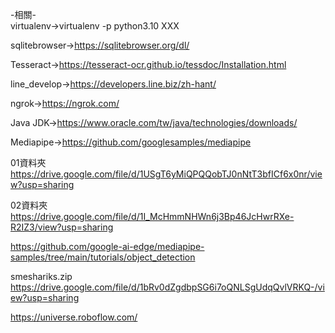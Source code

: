 -相關-  
virtualenv->virtualenv -p python3.10 XXX  

sqlitebrowser->https://sqlitebrowser.org/dl/  

Tesseract->https://tesseract-ocr.github.io/tessdoc/Installation.html  
 
line_develop->https://developers.line.biz/zh-hant/  

ngrok->https://ngrok.com/ 

Java JDK->https://www.oracle.com/tw/java/technologies/downloads/  


Mediapipe->https://github.com/googlesamples/mediapipe  
 
01資料夾  
https://drive.google.com/file/d/1USgT6yMiQPQQobTJ0nNtT3bfICf6x0nr/view?usp=sharing  

02資料夾  
https://drive.google.com/file/d/1I_McHmmNHWn6j3Bp46JcHwrRXe-R2IZ3/view?usp=sharing  


https://github.com/google-ai-edge/mediapipe-samples/tree/main/tutorials/object_detection  


smeshariks.zip  
https://drive.google.com/file/d/1bRv0dZgdbpSG6i7oQNLSgUdqQvlVRKQ-/view?usp=sharing  


https://universe.roboflow.com/  
